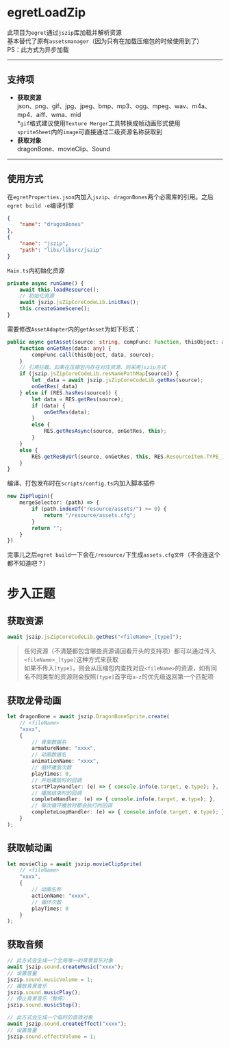# **egretLoadZip**
此项目为`egret`通过`jszip`库加载并解析资源  
基本替代了原有`assetsmanager`（因为只有在加载压缩包的时候使用到了）  
PS：此方式为异步加载
***

## 支持项
- **获取资源**  
json、png、gif、jpg、jpeg、bmp、mp3、ogg、mpeg、wav、m4a、mp4、aiff、wma、mid  
*`gif`格式建议使用`Texture Merger`工具转换成帧动画形式使用  
`spriteSheet`内的`image`可直接通过二级资源名称获取到
- **获取对象**  
dragonBone、movieClip、Sound
***

## 使用方式
在`egretProperties.json`内加入`jszip`、`dragonBones`两个必需库的引用。之后`egret build -e`编译引擎
```json
{
    "name": "dragonBones"
},
{
    "name": "jszip",
    "path": "libs/libsrc/jszip"
}
```

`Main.ts`内初始化资源
```typescript
private async runGame() {
    await this.loadResource();
    // 初始化资源
    await jszip.jsZipCoreCodeLib.initRes();
    this.createGameScene();
}
```

需要修改`AssetAdapter`内的`getAsset`为如下形式：
```typescript
public async getAsset(source: string, compFunc: Function, thisObject: any): Promise<void> {
    function onGetRes(data: any) {
        compFunc.call(thisObject, data, source);
    }
    // 引用拦截。如果在压缩包内存在对应资源，则采用jszip方式
    if (jszip.jsZipCoreCodeLib.resNamePathMap[source]) {
        let _data = await jszip.jsZipCoreCodeLib.getRes(source);
        onGetRes(_data)
    } else if (RES.hasRes(source)) {
        let data = RES.getRes(source);
        if (data) {
            onGetRes(data);
        }
        else {
            RES.getResAsync(source, onGetRes, this);
        }
    }
    else {
        RES.getResByUrl(source, onGetRes, this, RES.ResourceItem.TYPE_IMAGE);
    }
}
```

编译、打包发布时在`scripts/config.ts`内加入脚本插件
```typescript
new ZipPlugin({
    mergeSelector: (path) => {
        if (path.indexOf("resource/assets/") >= 0) {
            return "/resource/assets.cfg";
        }
        return "";
    }
})
```

完事儿之后`egret build`一下会在`/resource/`下生成`assets.cfg文件`（不会连这个都不知道吧？）

# **步入正题**
## 获取资源
```typescript
await jszip.jsZipCoreCodeLib.getRes("<fileName>_[type]");
```
> 任何资源（不清楚都包含哪些资源请回看开头的支持项）都可以通过传入`<fileName>_[type]`这种方式来获取  
> 如果不传入`[type]`，则会从压缩包内查找对应`<fileName>`的资源，如有同名不同类型的资源则会按照`[type]`首字母`a-z`的优先级返回第一个匹配项

## 获取龙骨动画
```typescript
let dragonBone = await jszip.DragonBoneSprite.create(
    // <fileName>
    "xxxx",
    {
        // 骨架数据名
        armatureName: "xxxx",
        // 动画数据名
        animationName: "xxxx",
        // 循环播放次数
        playTimes: 0,
        // 开始播放时的回调
        startPlayHandler: (e) => { console.info(e.target, e.type); },
        // 播放结束时的回调
        completeHandler: (e) => { console.info(e.target, e.type); },
        // 每次循环播放时都会执行的回调
        completeLoopHandler: (e) => { console.info(e.target, e.type); }
    }
);
```

## 获取帧动画
```typescript
let movieClip = await jszip.movieClipSprite(
    // <fileName>
    "xxxx",
    {
        // 动画名称
        actionName: "xxxx",
        // 循环次数
        playTimes: 0
    }
);
```

## 获取音频
```typescript
// 此方式会生成一个全局唯一的背景音乐对象
await jszip.sound.createMusic("xxxx");
// 设置音量
jszip.sound.musicVolume = 1;
// 播放背景音乐
jszip.sound.musicPlay();
// 停止背景音乐（暂停）
jszip.sound.musicStop();

// 此方式会生成一个临时的音效对象
await jszip.sound.createEffect("xxxx");
// 设置音量
jszip.sound.effectVolume = 1;
```
